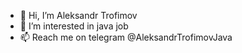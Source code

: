 - 👋 Hi, I’m Aleksandr Trofimov
- 👀 I’m interested in java job
- 📫 Reach me on telegram @AleksandrTrofimovJava

<!---
DArtass/DArtass is a ✨ special ✨ repository because its `README.md` (this file) appears on your GitHub profile.
You can click the Preview link to take a look at your changes.
--->
